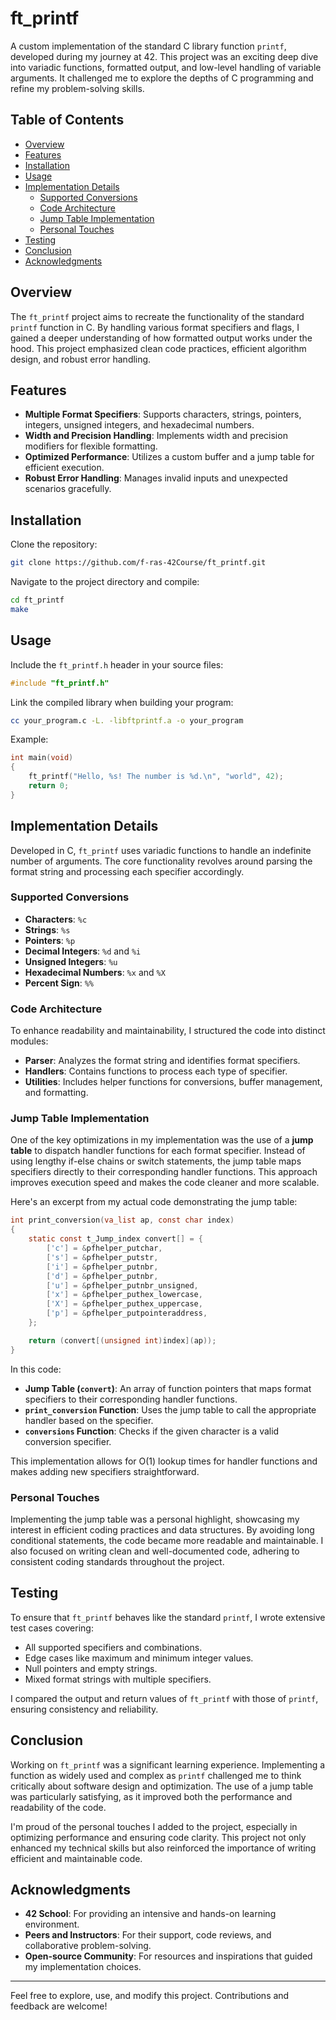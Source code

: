 # ft_printf

A custom implementation of the standard C library function `printf`, developed during my journey at 42. This project was an exciting deep dive into variadic functions, formatted output, and low-level handling of variable arguments. It challenged me to explore the depths of C programming and refine my problem-solving skills.

## Table of Contents

- [Overview](#overview)
- [Features](#features)
- [Installation](#installation)
- [Usage](#usage)
- [Implementation Details](#implementation-details)
  - [Supported Conversions](#supported-conversions)
  - [Code Architecture](#code-architecture)
  - [Jump Table Implementation](#jump-table-implementation)
  - [Personal Touches](#personal-touches)
- [Testing](#testing)
- [Conclusion](#conclusion)
- [Acknowledgments](#acknowledgments)

## Overview

The `ft_printf` project aims to recreate the functionality of the standard `printf` function in C. By handling various format specifiers and flags, I gained a deeper understanding of how formatted output works under the hood. This project emphasized clean code practices, efficient algorithm design, and robust error handling.

## Features

- **Multiple Format Specifiers**: Supports characters, strings, pointers, integers, unsigned integers, and hexadecimal numbers.
- **Width and Precision Handling**: Implements width and precision modifiers for flexible formatting.
- **Optimized Performance**: Utilizes a custom buffer and a jump table for efficient execution.
- **Robust Error Handling**: Manages invalid inputs and unexpected scenarios gracefully.

## Installation

Clone the repository:

```bash
git clone https://github.com/f-ras-42Course/ft_printf.git
```

Navigate to the project directory and compile:

```bash
cd ft_printf
make
```

## Usage

Include the `ft_printf.h` header in your source files:

```c
#include "ft_printf.h"
```

Link the compiled library when building your program:

```bash
cc your_program.c -L. -libftprintf.a -o your_program
```

Example:

```c
int main(void)
{
    ft_printf("Hello, %s! The number is %d.\n", "world", 42);
    return 0;
}
```

## Implementation Details

Developed in C, `ft_printf` uses variadic functions to handle an indefinite number of arguments. The core functionality revolves around parsing the format string and processing each specifier accordingly.

### Supported Conversions

- **Characters**: `%c`
- **Strings**: `%s`
- **Pointers**: `%p`
- **Decimal Integers**: `%d` and `%i`
- **Unsigned Integers**: `%u`
- **Hexadecimal Numbers**: `%x` and `%X`
- **Percent Sign**: `%%`

### Code Architecture

To enhance readability and maintainability, I structured the code into distinct modules:

- **Parser**: Analyzes the format string and identifies format specifiers.
- **Handlers**: Contains functions to process each type of specifier.
- **Utilities**: Includes helper functions for conversions, buffer management, and formatting.

### Jump Table Implementation

One of the key optimizations in my implementation was the use of a **jump table** to dispatch handler functions for each format specifier. Instead of using lengthy if-else chains or switch statements, the jump table maps specifiers directly to their corresponding handler functions. This approach improves execution speed and makes the code cleaner and more scalable.

Here's an excerpt from my actual code demonstrating the jump table:

```c
int print_conversion(va_list ap, const char index)
{
    static const t_Jump_index convert[] = {
        ['c'] = &pfhelper_putchar,
        ['s'] = &pfhelper_putstr,
        ['i'] = &pfhelper_putnbr,
        ['d'] = &pfhelper_putnbr,
        ['u'] = &pfhelper_putnbr_unsigned,
        ['x'] = &pfhelper_puthex_lowercase,
        ['X'] = &pfhelper_puthex_uppercase,
        ['p'] = &pfhelper_putpointeraddress,
    };

    return (convert[(unsigned int)index](ap));
}
```

In this code:

- **Jump Table (`convert`)**: An array of function pointers that maps format specifiers to their corresponding handler functions.
- **`print_conversion` Function**: Uses the jump table to call the appropriate handler based on the specifier.
- **`conversions` Function**: Checks if the given character is a valid conversion specifier.

This implementation allows for O(1) lookup times for handler functions and makes adding new specifiers straightforward.

### Personal Touches

Implementing the jump table was a personal highlight, showcasing my interest in efficient coding practices and data structures. By avoiding long conditional statements, the code became more readable and maintainable. I also focused on writing clean and well-documented code, adhering to consistent coding standards throughout the project.

## Testing

To ensure that `ft_printf` behaves like the standard `printf`, I wrote extensive test cases covering:

- All supported specifiers and combinations.
- Edge cases like maximum and minimum integer values.
- Null pointers and empty strings.
- Mixed format strings with multiple specifiers.

I compared the output and return values of `ft_printf` with those of `printf`, ensuring consistency and reliability.

## Conclusion

Working on `ft_printf` was a significant learning experience. Implementing a function as widely used and complex as `printf` challenged me to think critically about software design and optimization. The use of a jump table was particularly satisfying, as it improved both the performance and readability of the code.

I'm proud of the personal touches I added to the project, especially in optimizing performance and ensuring code clarity. This project not only enhanced my technical skills but also reinforced the importance of writing efficient and maintainable code.

## Acknowledgments

- **42 School**: For providing an intensive and hands-on learning environment.
- **Peers and Instructors**: For their support, code reviews, and collaborative problem-solving.
- **Open-source Community**: For resources and inspirations that guided my implementation choices.

---

Feel free to explore, use, and modify this project. Contributions and feedback are welcome!

